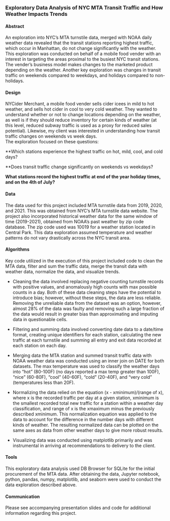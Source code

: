 ### Exploratory Data Analysis of NYC MTA Transit Traffic and How Weather Impacts Trends
#### Abstract
An exploration into NYC’s MTA turnstile data, merged with NOAA daily weather data revealed that the transit stations reporting highest traffic, which occur in Manhattan, do not change significantly with the weather. This exploration was conducted on behalf of a mobile food vender with an interest in targeting the areas proximal to the busiest NYC transit stations. The vender’s business model makes changes to the marketed product depending on the weather. Another key exploration was changes in transit traffic on weekends compared to weekdays, and holidays compared to non-holidays.

#### Design

NYCider Merchant, a mobile food vender sells cider icees in mild to hot weather, and sells hot cider in cool to very cold weather. They wanted to understand whether or not to change locations depending on the weather, as well is if they should reduce inventory for certain kinds of weather (at this level, reduced subway traffic is used as a proxy for reduced sales potential). Likewise, my client was interested in understanding how transit traffic changes on weekends vs week days.  
The exploration focused on these questions:

**Which stations experience the highest traffic on hot, mild, cool, and cold days?

**Does transit traffic change significantly on weekends vs weekdays?

**What stations record the highest traffic at end of the year holiday times, and on the 4th of July?**

#### Data

The data used for this project included MTA turnstile data from 2019, 2020, and 2021. This was obtained from NYC’s MTA turnstile data website. The project also incorporated historical weather data for the same window of time (2019-2021), obtained from NOAA’s past weather by zip code database. The zip code used was 10019 for a weather station located in Central Park. This data exploration assumed temperature and weather patterns do not vary drastically across the NYC transit area. 

#### Algorithms

Key code utilized in the execution of this project included code to clean the MTA data, filter and sum the traffic data, merge the transit data with weather data, normalize the data, and visualize trends.

- Cleaning the data involved replacing negative  counting turnstile records with positive values, and anomalously high counts with max possible counts in a day. Both of these data cleaning steps have the potential to introduce bias; however, without these steps, the data are  less reliable. Removing the unreliable data from the dataset was an option, however, almost 28% of the data was faulty and removing such a large fraction of the data would result in greater bias than approximating and imputing data in questionable cells.  

- Filtering and summing data involved converting date data to a date/time format, creating unique identifiers for each station, calculating the new traffic at each turnstile and summing all entry and exit data recorded at each station on each day.  

- Merging data the MTA station and summed transit traffic data with NOAA weather data was conducted using an inner join on DATE for both datasets. The max temperature was used to classify the weather days into “hot” (80-100F) (no days reported a max temp greater than 100F), “nice” (60-80F), “cool” (40-60F), “cold” (20-40F), and “very cold” (temperatures less than 20F).

- Normalizing the data relied on the equation (x - xminimum)/(range of x), where x is the recorded traffic per day at a given station, xminimum is the smallest recorded total new traffic for a station within a weather day classification, and range of x is the xmaximum minus the previously described xminimum. This normalization equation was applied to the data to account for the difference in the number days with different kinds of weather. The resulting normalized data can be plotted on the same axes as data from other weather days to give more robust results.

- Visualizing data was conducted using matplotlib primarily and was instrumental in arriving at recommendations to delivery to the client. 

#### Tools

This exploratory data analysis used DB Browser for SQLite for the initial procurement of the MTA data. After obtaining the data, Jupyter notebook, python, pandas, numpy, matplotlib, and seaborn were used to conduct the data exploration described above.

#### Communication

Please see accompanying presentation slides and code for additional information regarding this project. 

